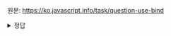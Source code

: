원문: https://ko.javascript.info/task/question-use-bind

<details>
  <summary>정답</summary>

  askPassword로 전달된 인수는 alert(`${this.name}님이 로그인하셨습니다.`); 이다.

  따라서 함수 내부에서는 this를 찾을 수 없다.

  ```js
askPassword(user.loginOk.bind(user), user.loginFail.bind(user)); // 컨텍스트를 user로 고정시킨 후 넘겨줘야한다.
  ```
</details>
